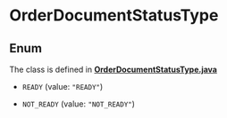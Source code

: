 

# OrderDocumentStatusType

## Enum

The class is defined in **[OrderDocumentStatusType.java](../../src/main/java/org/openapitools/model/OrderDocumentStatusType.java)**


* `READY` (value: `"READY"`)

* `NOT_READY` (value: `"NOT_READY"`)



